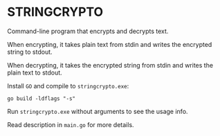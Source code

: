 # STRINGCRYPTO

Command-line program that encrypts and decrypts text.

When encrypting, it takes plain text from stdin and writes the
encrypted string to stdout.

When decrypting, it takes the encrypted string from stdin and
writes the plain text to stdout.

Install `GO` and compile to `stringcrypto.exe`:

    go build -ldflags "-s"


Run `stringcrypto.exe` without arguments to see the usage info.

Read description in `main.go` for more details.

